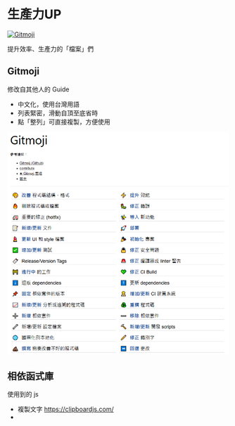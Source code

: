 # 生產力UP

<a href="https://gitmoji.dev">
  <img src="https://img.shields.io/badge/gitmoji-%20😜%20😍-FFDD67.svg?style=flat-square" alt="Gitmoji">
</a>

提升效率、生產力的「檔案」們

## Gitmoji

修改自其他人的 Guide

- 中文化，使用台灣用語
- 列表緊密，滑動自頂至底省時
- 點「整列」可直接複製，方便使用

![](screenshots/gitmoji.PNG)

## 相依函式庫

使用到的 js

- 複製文字 https://clipboardjs.com/
- 